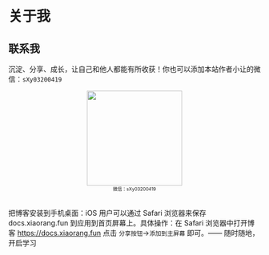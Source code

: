 # 关于我

## 联系我

沉淀、分享、成长，让自己和他人都能有所收获！你也可以添加本站作者小让的微信：`sXy03200419`

<div align="center">
    <img src="/wechat.png?raw=true" width="190" height="190">
    <div style="font-size: 9px;">微信：sXy03200419</div>
    <br/>
</div>


把博客安装到手机桌面：iOS 用户可以通过 Safari 浏览器来保存 docs.xiaorang.fun 到应用到首页屏幕上。具体操作：在 Safari 浏览器中打开博客 https://docs.xiaorang.fun 点击 `分享按钮`->`添加到主屏幕` 即可。—— 随时随地，开启学习